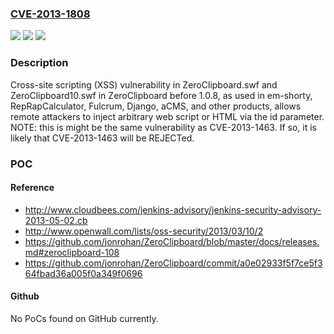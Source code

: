 ### [CVE-2013-1808](https://cve.mitre.org/cgi-bin/cvename.cgi?name=CVE-2013-1808)
![](https://img.shields.io/static/v1?label=Product&message=n%2Fa&color=blue)
![](https://img.shields.io/static/v1?label=Version&message=%3D%20n%2Fa%20&color=brighgreen)
![](https://img.shields.io/static/v1?label=Vulnerability&message=n%2Fa&color=brighgreen)

### Description

Cross-site scripting (XSS) vulnerability in ZeroClipboard.swf and ZeroClipboard10.swf in ZeroClipboard before 1.0.8, as used in em-shorty, RepRapCalculator, Fulcrum, Django, aCMS, and other products, allows remote attackers to inject arbitrary web script or HTML via the id parameter. NOTE: this is might be the same vulnerability as CVE-2013-1463. If so, it is likely that CVE-2013-1463 will be REJECTed.

### POC

#### Reference
- http://www.cloudbees.com/jenkins-advisory/jenkins-security-advisory-2013-05-02.cb
- http://www.openwall.com/lists/oss-security/2013/03/10/2
- https://github.com/jonrohan/ZeroClipboard/blob/master/docs/releases.md#zeroclipboard-108
- https://github.com/jonrohan/ZeroClipboard/commit/a0e02933f5f7ce5f364fbad36a005f0a349f0696

#### Github
No PoCs found on GitHub currently.

